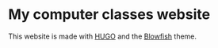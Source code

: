 # My computer classes website

This website is made with [HUGO](https://gohugo.io/) and the [Blowfish](https://github.com/nunocoracao/blowfish) theme.
